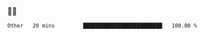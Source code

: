 ### 👨‍💻

<!--START_SECTION:waka-->

```text
Other   20 mins         █████████████████████████   100.00 %
```

<!--END_SECTION:waka-->

